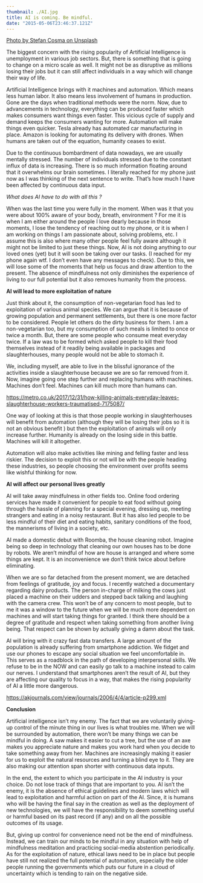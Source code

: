 ```yaml
---
thumbnail: ./AI.jpg
title: AI is coming. Be mindful.
date: "2015-05-06T23:46:37.121Z"
---
```


<a href="https://unsplash.com/photos/GVlcXhQejA8">Photo by Stefan Cosma on Unsplash</a>

The biggest concern with the rising popularity of Artificial Intelligence is unemployment in various job sectors. But, there is something that is going to change on a micro scale as well. It might not be as disruptive as millions losing their jobs but it can still affect individuals in a way which will change their way of life.

Artificial Intelligence brings with it machines and automation. Which means less human labor. It also means less involvement of humans in production. Gone are the days when traditional methods were the norm. Now, due to advancements in technology, everything can be produced faster which makes consumers want things even faster. This vicious cycle of supply and demand keeps the consumers wanting for more. Automation will make things even quicker. Tesla already has automated car manufacturing in place. Amazon is looking for automating its delivery with drones. When humans are taken out of the equation, humanity ceases to exist.

Due to the continuous bombardment of data nowadays, we are usually mentally stressed. The number of individuals stressed due to the constant influx of data is increasing. There is so much information floating around that it overwhelms our brain sometimes. I literally reached for my phone just now as I was thinking of the next sentence to write. That’s how much I have been affected by continuous data input.

_What does AI have to do with all this ?_

When was the last time you were fully in the moment. When was it that you were about 100% aware of your body, breath, environment ? For me it is when I am either around the people I love dearly because in those moments, I lose the tendency of reaching out to my phone, or it is when I am working on things I am passionate about, solving problems, etc. I assume this is also where many other people feel fully aware although it might not be limited to just these things. Now, AI is not doing anything to our loved ones (yet) but it will soon be taking over our tasks. (I reached for my phone again wtf. I don’t even have any messages to check). Due to this, we will lose some of the moments that help us focus and draw attention to the present. The absence of mindfulness not only diminishes the experience of living to our full potential but it also removes humanity from the process.

**AI will lead to more exploitation of nature**

Just think about it, the consumption of non-vegetarian food has led to exploitation of various animal species. We can argue that it is because of growing population and permanent settlements, but there is one more factor to be considered. People let others do the dirty business for them. I am a non-vegetarian too, but my consumption of such meals is limited to once or twice a month. But, there are some people who consume meat everyday twice. If a law was to be formed which asked people to kill their food themselves instead of it readily being available in packages and slaughterhouses, many people would not be able to stomach it.

We, including myself, are able to live in the blissful ignorance of the activities inside a slaughterhouse because we are so far removed from it. Now, imagine going one step further and replacing humans with machines. Machines don’t feel. Machines can kill much more than humans can.

<a href="https://metro.co.uk/2017/12/31/how-killing-animals-everyday-leaves-slaughterhouse-workers-traumatised-7175087/">https://metro.co.uk/2017/12/31/how-killing-animals-everyday-leaves-slaughterhouse-workers-traumatised-7175087/</a>

One way of looking at this is that those people working in slaughterhouses will benefit from automation (although they will be losing their jobs so it is not an obvious benefit ) but then the exploitation of animals will only increase further. Humanity is already on the losing side in this battle. Machines will kill it altogether.

Automation will also make activities like mining and felling faster and less riskier. The decision to exploit this or not will be with the people heading these industries, so people choosing the environment over profits seems like wishful thinking for now.

**AI will affect our personal lives greatly**

AI will take away mindfulness in other fields too. Online food ordering services have made it convenient for people to eat food without going through the hassle of planning for a special evening, dressing up, meeting strangers and eating in a noisy restaurant. But it has also led people to be less mindful of their diet and eating habits, sanitary conditions of the food, the mannerisms of living in a society, etc.

AI made a domestic debut with Roomba, the house cleaning robot. Imagine being so deep in technology that cleaning our own houses has to be done by robots. We aren’t mindful of how are house is arranged and where some things are kept. It is an inconvenience we don’t think twice about before eliminating.

When we are so far detached from the present moment, we are detached from feelings of gratitude, joy and focus. I recently watched a documentary regarding dairy products. The person in-charge of milking the cows just placed a machine on their udders and stepped back talking and laughing with the camera crew. This won’t be of any concern to most people, but to me it was a window to the future when we will be much more dependent on machines and will start taking things for granted. I think there should be a degree of gratitude and respect when taking something from another living being. That respect can be shown by actually giving a damn about the task.

AI will bring with it crazy fast data transfers. A large amount of the population is already suffering from smartphone addiction. We fidget and use our phones to escape any social situation we feel uncomfortable in. This serves as a roadblock in the path of developing interpersonal skills. We refuse to be in the NOW and can easily go talk to a machine instead to calm our nerves. I understand that smartphones aren’t the result of AI, but they are affecting our quality to focus in a way, that makes the rising popularity of AI a little more dangerous.

<a href="https://akjournals.com/view/journals/2006/4/4/article-p299.xml">https://akjournals.com/view/journals/2006/4/4/article-p299.xml</a>

**Conclusion**

Artificial intelligence isn’t my enemy. The fact that we are voluntarily giving-up control of the minute thing in our lives is what troubles me. When we will be surrounded by automation, there won’t be many things we can be mindful in doing. A saw makes it easier to cut a tree, but the use of an axe makes you appreciate nature and makes you work hard when you decide to take something away from her. Machines are increasingly making it easier for us to exploit the natural resources and turning a blind eye to it. They are also making our attention span shorter with continuous data inputs.

In the end, the extent to which you participate in the AI industry is your choice. Do not lose track of things that are important to you. AI isn’t the enemy, it is the absence of ethical guidelines and modern laws which will lead to exploitation and harmful action on part of the AI. Since, it is humans who will be having the final say in the creation as well as the deployment of new technologies, we will have the responsibility to deem something useful or harmful based on its past record (if any) and on all the possible outcomes of its usage.

But, giving up control for convenience need not be the end of mindfulness. Instead, we can train our minds to be mindful in any situation with help of mindfulness meditation and practicing social-media abstention periodically. As for the exploitation of nature, ethical laws need to be in place but people have still not realized the full potential of automation, especially the older people running the governments which puts our future in a cloud of uncertainty which is tending to rain on the negative side.
